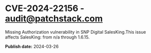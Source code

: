 # CVE-2024-22156 - audit@patchstack.com

Missing Authorization vulnerability in SNP Digital SalesKing.This issue affects SalesKing: from n/a through 1.6.15.



**Publish date:** 2024-03-26
